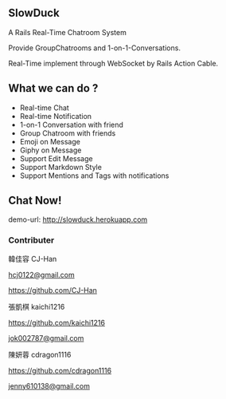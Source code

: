 ## SlowDuck

A Rails Real-Time Chatroom System

Provide GroupChatrooms and 1-on-1-Conversations.

Real-Time implement through WebSocket by Rails Action Cable.


## What we can do ?

- Real-time Chat
- Real-time Notification
- 1-on-1 Conversation with friend
- Group Chatroom with friends
- Emoji on Message
- Giphy on Message
- Support Edit Message
- Support Markdown Style
- Support Mentions and Tags with notifications



## Chat Now!
demo-url: http://slowduck.herokuapp.com



### Contributer


韓佳容 CJ-Han

hcj0122@gmail.com

https://github.com/CJ-Han




張凱棋 kaichi1216

https://github.com/kaichi1216

jok002787@gmail.com



陳妍蓉 cdragon1116

https://github.com/cdragon1116

jenny610138@gmail.com
